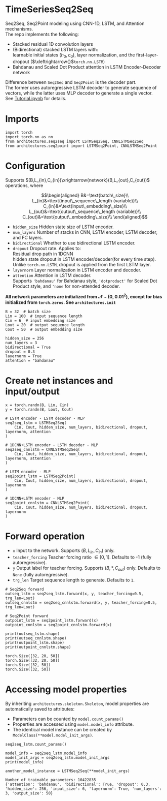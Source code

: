 # TimeSeriesSeq2Seq
Seq2Seq, Seq2Point modeling using CNN-1D, LSTM, and Attention mechanisms.  
The repo implements the following:  
- Stacked residual 1D convolution layers
- (Bidirectional) stacked LSTM layers with:  
  learnable initial states $(h_0, c_0)$, layer normalization, and the first-layer-dropout ($\xleftrightarrow{}$```torch.nn.LSTM```)
- Bahdanau and Scaled Dot Product attention in LSTM Encoder-Decoder network

Difference between ```Seq2Seq``` and ```Seq2Point``` is the decoder part.  
The former uses autoregressive LSTM decoder to generate sequence of vectors, while the latter uses MLP decoder to generate a single vector.  
See [Tutorial.ipynb](https://github.com/hyeonbeenlee/NeuralSeq2Seq/blob/main/Tutorial.ipynb) for details.

# Imports
```
import torch
import torch.nn as nn
from architectures.seq2seq import LSTMSeq2Seq, CNNLSTMSeq2Seq
from architectures.seq2point import LSTMSeq2Point, CNNLSTMSeq2Point
```
# Configuration
Supports $(B,L_{in},C_{in})\xrightarrow{network}(B,L_{out},C_{out})$ operations, where  
```math
\begin{aligned}
B&=\text{batch\_size}\\
L_{in}&=\text{input\_sequence\_length (variable)}\\
C_{in}&=\text{input\_embedding\_size}\\
L_{out}&=\text{output\_sequence\_length (variable)}\\
C_{out}&=\text{output\_embedding\_size}\\
\end{aligned}
```
- ```hidden_size``` Hidden state size of LSTM encoder.  
- ```num_layers``` Number of stacks in CNN, LSTM encoder, LSTM decoder, and FC layers.  
- ```bidirectional``` Whether to use bidirectional LSTM encoder.  
- ```dropout``` Dropout rate. Applies to:  
Residual drop path in 1DCNN  
hidden state dropout in LSTM encoder/decoder(for every time step).    
Unlike ```torch.nn.LSTM```, dropout is applied from the first LSTM layer.  
- ```layernorm``` Layer normalization in LSTM encoder and decoder.  
- ```attention``` Attention in LSTM decoder.  
Supports ```'bahdanau'``` for Bahdanau style, ```'dotproduct'``` for Scaled Dot Product style, and ```'none``` for non-attended decoder.

**All network parameters are initialized from $\mathcal{N}\sim(0,0.01^2)$, except for bias initialized from ```torch.zeros```. See ```architectures.init```**

```
B = 32  # batch size
Lin = 100  # input sequence length
Cin = 6  # input embedding size
Lout = 20  # output sequence length
Cout = 50  # output embedding size

hidden_size = 256
num_layers = 3
bidirectional = True 
dropout = 0.3
layernorm = True 
attention = "bahdanau"
```

# Create net instances and input/output

```
x = torch.randn(B, Lin, Cin)
y = torch.randn(B, Lout, Cout)

# LSTM encoder - LSTM decoder - MLP
seq2seq_lstm = LSTMSeq2Seq(
    Cin, Cout, hidden_size, num_layers, bidirectional, dropout, layernorm, attention
)  

# 1DCNN+LSTM encoder - LSTM decoder - MLP
seq2seq_cnnlstm = CNNLSTMSeq2Seq(
    Cin, Cout, hidden_size, num_layers, bidirectional, dropout, layernorm, attention
)

# LSTM encoder - MLP
seq2point_lstm = LSTMSeq2Point(
    Cin, Cout, hidden_size, num_layers, bidirectional, dropout, layernorm
)

# 1DCNN+LSTM encoder - MLP
seq2point_cnnlstm = CNNLSTMSeq2Point(
    Cin, Cout, hidden_size, num_layers, bidirectional, dropout, layernorm
)
```

# Forward operation
- ```x``` Input to the network. Supports $(B,L_{in},C_{in})$ only.  
- ```teacher_forcing``` Teacher forcing ratio $\in [0,1]$. Defaults to -1 (fully autoregressive).  
- ```y``` Output label for teacher forcing. Supports $(B,*,C_{out})$ only. Defaults to ```None``` (fully autoregressive).  
- ```trg_len``` Target sequence length to generate. Defaults to ```1```.
```
# Seq2Seq forward
outseq_lstm = seq2seq_lstm.forward(x, y, teacher_forcing=0.5, trg_len=Lout)
outseq_cnnlstm = seq2seq_cnnlstm.forward(x, y, teacher_forcing=0.5, trg_len=Lout)

# Seq2Point forward
outpoint_lstm = seq2point_lstm.forward(x)
outpoint_cnnlstm = seq2point_cnnlstm.forward(x)

print(outseq_lstm.shape)
print(outseq_cnnlstm.shape)
print(outpoint_lstm.shape)
print(outpoint_cnnlstm.shape)
```
```
torch.Size([32, 20, 50])
torch.Size([32, 20, 50])
torch.Size([32, 50])
torch.Size([32, 50])
```
# Accessing model properties
By inheriting ```architectures.skeleton.Skeleton```, model properties are automatically saved to attributes:  
- Parameters can be counted by ```model.count_params()```
- Properties are accessed using ```model.model_info``` attribute.  
- The identical model instance can be created by ```ModelClass(**model.model_init_args)```.  
```
seq2seq_lstm.count_params()

model_info = seq2seq_lstm.model_info
model_init_args = seq2seq_lstm.model_init_args
print(model_info)

another_model_instance = LSTMSeq2Seq(**model_init_args)
```
```
Number of trainable parameters: 10422835
{'attention': 'bahdanau', 'bidirectional': True, 'dropout': 0.3, 'hidden_size': 256, 'input_size': 6, 'layernorm': True, 'num_layers': 3, 'output_size': 50}
```
